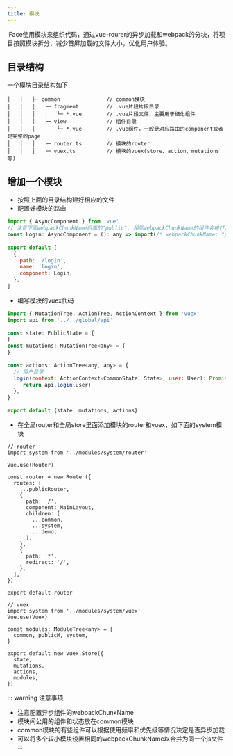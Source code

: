```yaml
---
title: 模块
---
```


iFace使用模块来组织代码，通过vue-rourer的异步加载和webpack的分块，将项目按照模块拆分，减少首屏加载的文件大小，优化用户体验。

## 目录结构

一个模块目录结构如下

```
│   │   ├─ common               // common模块
│   │   │   ├─ fragment         // .vue片段片段目录
│   │   │   │   └─ *.vue        // .vue片段文件，主要用于细化组件
│   │   │   ├─ view             // 组件目录
│   │   │   │   └─ *.vue        // .vue组件，一般是对应路由的component或者是完整的page
│   │   │   ├─ router.ts        // 模块的router
│   │   │   └─ vuex.ts          // 模块的vuex(store、action、mutations等)
```

## 增加一个模块
- 按照上面的目录结构建好相应的文件
- 配置好模块的路由
```js
import { AsyncComponent } from 'vue'
// 注意下面webpackChunkName后面的"public", 相同webpackChunkName的组件会被打包到同一个js文件里面
const Login: AsyncComponent = (): any => import(/* webpackChunkName: "public" */ './view/Login.vue')
​
export default [
  {
    path: '/login',
    name: 'login',
    component: Login,
  },
]
```

- 编写模块的vuex代码
```js
import { MutationTree, ActionTree, ActionContext } from 'vuex'
import api from '../../global/api'
​
const state: PublicState = {
}
const mutations: MutationTree<any> = {
}
​
const actions: ActionTree<any, any> = {
  // 用户登录
  login(context: ActionContext<CommonState, State>, user: User): Promise<any> {
     return api.login(user)
  },
}
​
export default {state, mutations, actions}
```

- 在全局router和全局store里面添加模块的router和vuex，如下面的system模块
```js{1,14,28,32}
// router
import system from '../modules/system/router'
​
Vue.use(Router)
​
const router = new Router({
  routes: [
    ...publicRouter,
    {
      path: '/',
      component: MainLayout,
      children: [
        ...common,
        ...system,
        ...demo,
      ],
    },
    {
      path: '*',
      redirect: '/',
    },
  ],
})
​
export default router

// vuex
import system from '../modules/system/vuex'
Vue.use(Vuex)
​
const modules: ModuleTree<any> = {
  common, publicM, system,
}
​
export default new Vuex.Store({
  state,
  mutations,
  actions,
  modules,
})
```

::: warning 注意事项
- 注意配置异步组件的webpackChunkName
- 模块间公用的组件和状态放在common模块
- common模块的有些组件可以根据使用频率和优先级等情况决定是否异步加载
- 可以将多个较小模块设置相同的webpackChunkName以合并为同一个js文件
:::